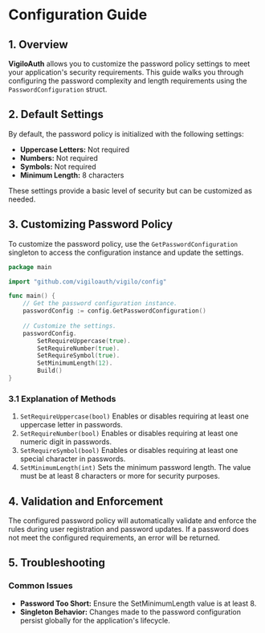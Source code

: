 # Configuration Guide
## 1. Overview
**VigiloAuth** allows you to customize the password policy settings to meet your application's security requirements. This guide walks you through configuring the password complexity and length requirements using the `PasswordConfiguration` struct.

## 2. Default Settings
By default, the password policy is initialized with the following settings:
- **Uppercase Letters:** Not required 
- **Numbers:** Not required 
- **Symbols:** Not required 
- **Minimum Length:** 8 characters

These settings provide a basic level of security but can be customized as needed.

## 3. Customizing Password Policy
To customize the password policy, use the `GetPasswordConfiguration` singleton to access the configuration instance and update the settings.
```go
package main

import "github.com/vigiloauth/vigilo/config"

func main() {
	// Get the password configuration instance.
	passwordConfig := config.GetPasswordConfiguration()
	
	// Customize the settings.
	passwordConfig.
		SetRequireUppercase(true).
		SetRequireNumber(true).
		SetRequireSymbol(true).
		SetMinimumLength(12).
		Build()
}
```

### 3.1 Explanation of Methods
1. `SetRequireUppercase(bool)` Enables or disables requiring at least one uppercase letter in passwords. 
2. `SetRequireNumber(bool)` Enables or disables requiring at least one numeric digit in passwords. 
3. `SetRequireSymbol(bool)` Enables or disables requiring at least one special character in passwords. 
4. `SetMinimumLength(int)` Sets the minimum password length. The value must be at least 8 characters or more for security purposes.

## 4. Validation and Enforcement
The configured password policy will automatically validate and enforce the rules during user registration and password updates. If a password does not meet the configured requirements, an error will be returned.

## 5. Troubleshooting
### Common Issues
- **Password Too Short:** Ensure the SetMinimumLength value is at least 8. 
- **Singleton Behavior:** Changes made to the password configuration persist globally for the application's lifecycle.

